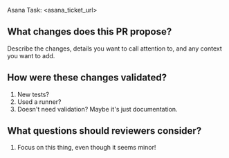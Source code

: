 Asana Task: <asana_ticket_url>

## What changes does this PR propose?

Describe the changes, details you want to call attention to, and any context you want to add.


## How were these changes validated?

1. New tests?
2. Used a runner?
3. Doesn't need validation? Maybe it's just documentation.


## What questions should reviewers consider?

1. Focus on this thing, even though it seems minor!
